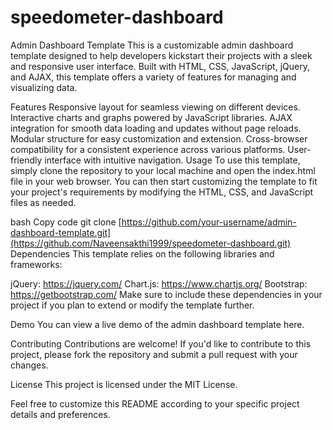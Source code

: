 # speedometer-dashboard
Admin Dashboard Template
This is a customizable admin dashboard template designed to help developers kickstart their projects with a sleek and responsive user interface. Built with HTML, CSS, JavaScript, jQuery, and AJAX, this template offers a variety of features for managing and visualizing data.

Features
Responsive layout for seamless viewing on different devices.
Interactive charts and graphs powered by JavaScript libraries.
AJAX integration for smooth data loading and updates without page reloads.
Modular structure for easy customization and extension.
Cross-browser compatibility for a consistent experience across various platforms.
User-friendly interface with intuitive navigation.
Usage
To use this template, simply clone the repository to your local machine and open the index.html file in your web browser. You can then start customizing the template to fit your project's requirements by modifying the HTML, CSS, and JavaScript files as needed.

bash
Copy code
git clone [https://github.com/your-username/admin-dashboard-template.git](https://github.com/Naveensakthi1999/speedometer-dashboard.git)
Dependencies
This template relies on the following libraries and frameworks:

jQuery: https://jquery.com/
Chart.js: https://www.chartjs.org/
Bootstrap: https://getbootstrap.com/
Make sure to include these dependencies in your project if you plan to extend or modify the template further.

Demo
You can view a live demo of the admin dashboard template here.

Contributing
Contributions are welcome! If you'd like to contribute to this project, please fork the repository and submit a pull request with your changes.

License
This project is licensed under the MIT License.

Feel free to customize this README according to your specific project details and preferences.
